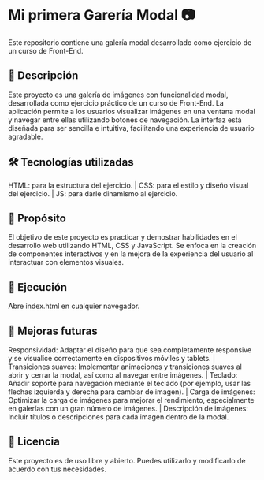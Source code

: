 # Mi primera Garería Modal 📷
Este repositorio contiene una galería modal desarrollado como ejercicio de un curso de Front-End.

## 📌 Descripción
Este proyecto es una galería de imágenes con funcionalidad modal, desarrollada como ejercicio práctico de un curso de Front-End. La aplicación permite a los usuarios visualizar imágenes en una ventana modal y navegar entre ellas utilizando botones de navegación. La interfaz está diseñada para ser sencilla e intuitiva, facilitando una experiencia de usuario agradable.

## 🛠 Tecnologías utilizadas
HTML: para la estructura del ejercicio. | CSS: para el estilo y diseño visual del ejercicio. | JS: para darle dinamismo al ejercicio.

## 🎯 Propósito
El objetivo de este proyecto es practicar y demostrar habilidades en el desarrollo web utilizando HTML, CSS y JavaScript. Se enfoca en la creación de componentes interactivos y en la mejora de la experiencia del usuario al interactuar con elementos visuales.

## 🚀 Ejecución
Abre index.html en cualquier navegador.

## 🔧 Mejoras futuras
Responsividad: Adaptar el diseño para que sea completamente responsive y se visualice correctamente en dispositivos móviles y tablets. | Transiciones suaves: Implementar animaciones y transiciones suaves al abrir y cerrar la modal, así como al navegar entre imágenes. | Teclado: Añadir soporte para navegación mediante el teclado (por ejemplo, usar las flechas izquierda y derecha para cambiar de imagen). | Carga de imágenes: Optimizar la carga de imágenes para mejorar el rendimiento, especialmente en galerías con un gran número de imágenes. | Descripción de imágenes: Incluir títulos o descripciones para cada imagen dentro de la modal.

## 📜 Licencia
Este proyecto es de uso libre y abierto. Puedes utilizarlo y modificarlo de acuerdo con tus necesidades. 
